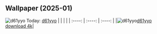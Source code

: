 ## Wallpaper (2025-01)
![d61yyo](https://w.wallhaven.cc/full/d6/wallhaven-d61yyo.jpg) Today: [d61yyo](https://th.wallhaven.cc/small/d6/d61yyo.jpg)
|      |      |      |
| :----: | :----: | :----: |
|![d61yyo](https://th.wallhaven.cc/small/d6/d61yyo.jpg)[d61yyo download 4k](https://wallhaven.cc/w/d61yyo)|